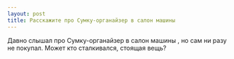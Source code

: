 ```yaml
---
layout: post 
title: Расскажите про Сумку-органайзер в салон машины 
--- 
```

Давно слышал про Сумку-органайзер в салон машины , но сам ни разу не покупал. Может кто сталкивался, стоящая вещь?
